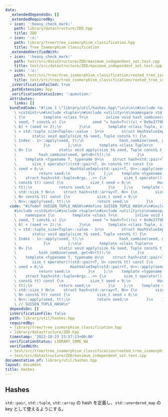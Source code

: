```yaml
---
data:
  _extendedDependsOn: []
  _extendedRequiredBy:
  - icon: ':heavy_check_mark:'
    path: library/datastructure/ZDD.hpp
    title: ZDD
  - icon: ':x:'
    path: library/tree/tree_isomorphism_classification.hpp
    title: Tree Isomorphism Classification
  _extendedVerifiedWith:
  - icon: ':heavy_check_mark:'
    path: test/src/datastructure/ZDD/maximum_independent_set.test.cpp
    title: test/src/datastructure/ZDD/maximum_independent_set.test.cpp
  - icon: ':x:'
    path: test/src/tree/tree_isomorphism_classification/rooted_tree_isomorphism_classification.test.cpp
    title: test/src/tree/tree_isomorphism_classification/rooted_tree_isomorphism_classification.test.cpp
  _isVerificationFailed: true
  _pathExtension: hpp
  _verificationStatusIcon: ':question:'
  attributes:
    links: []
  bundledCode: "#line 1 \"library/util/hashes.hpp\"\n\n\n\n#include <array>\n#include\
    \ <cstdint>\n#include <tuple>\n#include <utility>\n\nnamespace std {\n    namespace\
    \ {\n        template <class T>\n        inline void hash_combine(std::size_t&\
    \ seed, T const& v) {\n            seed ^= hash<T>()(v) + 0x9e3779b9 + (seed <<\
    \ 6) + (seed >> 2);\n        }\n\n        template <class Tuple, size_t Index\
    \ = std::tuple_size<Tuple>::value - 1>\n        struct HashValueImpl {\n     \
    \       static void apply(size_t& seed, Tuple const& t) {\n                HashValueImpl<Tuple,\
    \ Index - 1>::apply(seed, t);\n                hash_combine(seed, get<Index>(t));\n\
    \            }\n        };\n\n        template <class Tuple>\n        struct HashValueImpl<Tuple,\
    \ 0> {\n            static void apply(size_t& seed, Tuple const& t) {\n      \
    \          hash_combine(seed, get<0>(t));\n            }\n        };\n    }\n\n\
    \    template <typename T, typename U>\n    struct hash<std::pair<T, U>> {\n \
    \       size_t operator()(std::pair<T, U> const& tt) const {\n            size_t\
    \ seed = 0;\n            HashValueImpl<std::pair<T, U>>::apply(seed, tt);\n  \
    \          return seed;\n        }\n    };\n    template <typename ...Args>\n\
    \    struct hash<std::tuple<Args...>> {\n        size_t operator()(std::tuple<Args...>\
    \ const& tt) const {\n            size_t seed = 0;\n            HashValueImpl<std::tuple<Args...>>::apply(seed,\
    \ tt);\n            return seed;\n        }\n    };\n    template <typename T,\
    \ std::size_t N>\n    struct hash<std::array<T, N>> {\n        size_t operator()(std::array<T,\
    \ N> const& tt) const {\n            size_t seed = 0;\n            HashValueImpl<std::array<T,\
    \ N>>::apply(seed, tt);\n            return seed;\n        }\n    };\n}\n\n\n"
  code: "#ifndef SUISEN_TUPLE_HASH\n#define SUISEN_TUPLE_HASH\n\n#include <array>\n\
    #include <cstdint>\n#include <tuple>\n#include <utility>\n\nnamespace std {\n\
    \    namespace {\n        template <class T>\n        inline void hash_combine(std::size_t&\
    \ seed, T const& v) {\n            seed ^= hash<T>()(v) + 0x9e3779b9 + (seed <<\
    \ 6) + (seed >> 2);\n        }\n\n        template <class Tuple, size_t Index\
    \ = std::tuple_size<Tuple>::value - 1>\n        struct HashValueImpl {\n     \
    \       static void apply(size_t& seed, Tuple const& t) {\n                HashValueImpl<Tuple,\
    \ Index - 1>::apply(seed, t);\n                hash_combine(seed, get<Index>(t));\n\
    \            }\n        };\n\n        template <class Tuple>\n        struct HashValueImpl<Tuple,\
    \ 0> {\n            static void apply(size_t& seed, Tuple const& t) {\n      \
    \          hash_combine(seed, get<0>(t));\n            }\n        };\n    }\n\n\
    \    template <typename T, typename U>\n    struct hash<std::pair<T, U>> {\n \
    \       size_t operator()(std::pair<T, U> const& tt) const {\n            size_t\
    \ seed = 0;\n            HashValueImpl<std::pair<T, U>>::apply(seed, tt);\n  \
    \          return seed;\n        }\n    };\n    template <typename ...Args>\n\
    \    struct hash<std::tuple<Args...>> {\n        size_t operator()(std::tuple<Args...>\
    \ const& tt) const {\n            size_t seed = 0;\n            HashValueImpl<std::tuple<Args...>>::apply(seed,\
    \ tt);\n            return seed;\n        }\n    };\n    template <typename T,\
    \ std::size_t N>\n    struct hash<std::array<T, N>> {\n        size_t operator()(std::array<T,\
    \ N> const& tt) const {\n            size_t seed = 0;\n            HashValueImpl<std::array<T,\
    \ N>>::apply(seed, tt);\n            return seed;\n        }\n    };\n}\n\n#endif\
    \ // SUISEN_TUPLE_HASH\n"
  dependsOn: []
  isVerificationFile: false
  path: library/util/hashes.hpp
  requiredBy:
  - library/tree/tree_isomorphism_classification.hpp
  - library/datastructure/ZDD.hpp
  timestamp: '2022-10-23 23:57:23+09:00'
  verificationStatus: LIBRARY_SOME_WA
  verifiedWith:
  - test/src/tree/tree_isomorphism_classification/rooted_tree_isomorphism_classification.test.cpp
  - test/src/datastructure/ZDD/maximum_independent_set.test.cpp
documentation_of: library/util/hashes.hpp
layout: document
title: Hashes
---
```

## Hashes

`std::pair`, `std::tuple`, `std::array` の hash を定義し、`std::unordered_map` の key として使えるようにする。
